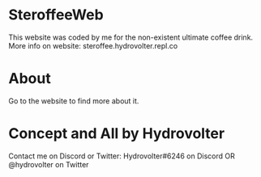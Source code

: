 # SteroffeeWeb
This website was coded by me for the non-existent ultimate coffee drink. More info on website: steroffee.hydrovolter.repl.co

# About
Go to the website to find more about it.

# Concept and All by Hydrovolter

Contact me on Discord or Twitter: Hydrovolter#6246 on Discord OR @hydrovolter on Twitter

